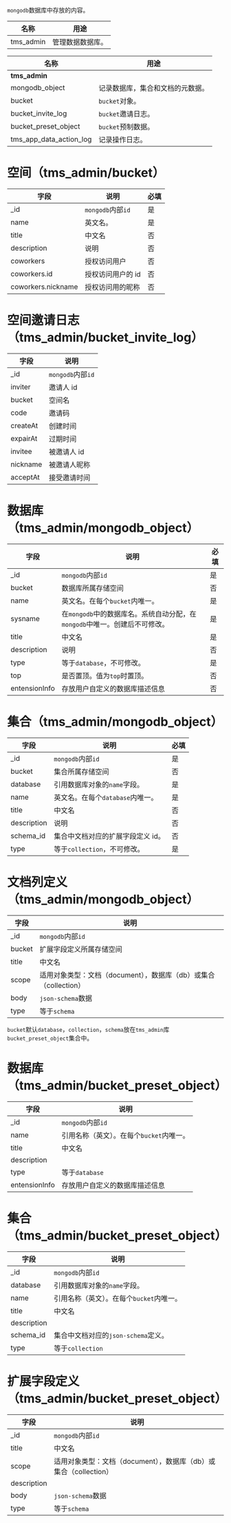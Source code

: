 `mongodb`数据库中存放的内容。

| 名称      | 用途             |
| --------- | ---------------- |
| tms_admin | 管理数据数据库。 |

| 名称                    | 用途                             |
| ----------------------- | -------------------------------- |
| **tms_admin**           |                                  |
| mongodb_object          | 记录数据库，集合和文档的元数据。 |
| bucket                  | `bucket`对象。                   |
| bucket_invite_log       | `bucket`邀请日志。               |
| bucket_preset_object    | `bucket`预制数据。               |
| tms_app_data_action_log | 记录操作日志。                   |

# 空间（tms_admin/bucket）

| 字段               | 说明              | 必填 |
| ------------------ | ----------------- | ---- |
| \_id               | `mongodb`内部`id` | 是   |
| name               | 英文名。          | 是   |
| title              | 中文名            | 否   |
| description        | 说明              | 否   |
| coworkers          | 授权访问用户      | 否   |
| coworkers.id       | 授权访问用户的 id | 否   |
| coworkers.nickname | 授权访问用的昵称  | 否   |

# 空间邀请日志（tms_admin/bucket_invite_log）

| 字段     | 说明              |
| -------- | ----------------- |
| \_id     | `mongodb`内部`id` |
| inviter  | 邀请人 id         |
| bucket   | 空间名            |
| code     | 邀请码            |
| createAt | 创建时间          |
| expairAt | 过期时间          |
| invitee  | 被邀请人 id       |
| nickname | 被邀请人昵称      |
| acceptAt | 接受邀请时间      |

# 数据库（tms_admin/mongodb_object）

| 字段          | 说明                                                                       | 必填 |
| ------------- | -------------------------------------------------------------------------- | ---- |
| \_id          | `mongodb`内部`id`                                                          | 是   |
| bucket        | 数据库所属存储空间                                                         | 否   |
| name          | 英文名。在每个`bucket`内唯一。                                             | 是   |
| sysname       | 在`mongodb`中的数据库名。系统自动分配，在`mongodb`中唯一。创建后不可修改。 | 是   |
| title         | 中文名                                                                     | 是   |
| description   | 说明                                                                       | 否   |
| type          | 等于`database`，不可修改。                                                 | 是   |
| top           | 是否置顶。值为`top`时置顶。                                                | 否   |
| entensionInfo | 存放用户自定义的数据库描述信息                                             | 否   |

# 集合（tms_admin/mongodb_object）

| 字段        | 说明                              | 必填 |
| ----------- | --------------------------------- | ---- |
| \_id        | `mongodb`内部`id`                 | 是   |
| bucket      | 集合所属存储空间                  | 否   |
| database    | 引用数据库对象的`name`字段。      | 是   |
| name        | 英文名。在每个`database`内唯一。  | 是   |
| title       | 中文名                            | 否   |
| description | 说明                              | 否   |
| schema_id   | 集合中文档对应的扩展字段定义 id。 | 否   |
| type        | 等于`collection`，不可修改。      | 是   |

# 文档列定义（tms_admin/mongodb_object）

| 字段   | 说明                                                             |
| ------ | ---------------------------------------------------------------- |
| \_id   | `mongodb`内部`id`                                                |
| bucket | 扩展字段定义所属存储空间                                         |
| title  | 中文名                                                           |
| scope  | 适用对象类型：文档（document），数据库（db）或集合（collection） |
| body   | `json-schema`数据                                                |
| type   | 等于`schema`                                                     |

`bucket`默认`database`，`collection`，`schema`放在`tms_admin`库`bucket_preset_object`集合中。

# 数据库（tms_admin/bucket_preset_object）

| 字段          | 说明                                     |
| ------------- | ---------------------------------------- |
| \_id          | `mongodb`内部`id`                        |
| name          | 引用名称（英文）。在每个`bucket`内唯一。 |
| title         | 中文名                                   |
| description   |                                          |
| type          | 等于`database`                           |
| entensionInfo | 存放用户自定义的数据库描述信息           |

# 集合（tms_admin/bucket_preset_object）

| 字段        | 说明                                     |
| ----------- | ---------------------------------------- |
| \_id        | `mongodb`内部`id`                        |
| database    | 引用数据库对象的`name`字段。             |
| name        | 引用名称（英文）。在每个`bucket`内唯一。 |
| title       | 中文名                                   |
| description |                                          |
| schema_id   | 集合中文档对应的`json-schema`定义。      |
| type        | 等于`collection`                         |

# 扩展字段定义（tms_admin/bucket_preset_object）

| 字段        | 说明                                                             |
| ----------- | ---------------------------------------------------------------- |
| \_id        | `mongodb`内部`id`                                                |
| title       | 中文名                                                           |
| scope       | 适用对象类型：文档（document），数据库（db）或集合（collection） |
| description |                                                                  |
| body        | `json-schema`数据                                                |
| type        | 等于`schema`                                                     |
